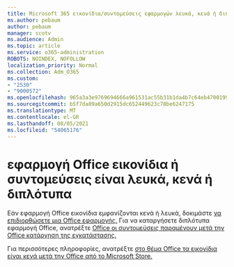 ```yaml
---
title: Microsoft 365 εικονίδια/συντομεύσεις εφαρμογών λευκά, κενά ή διπλότυπα
ms.author: pebaum
author: pebaum
manager: scotv
ms.audience: Admin
ms.topic: article
ms.service: o365-administration
ROBOTS: NOINDEX, NOFOLLOW
localization_priority: Normal
ms.collection: Adm_O365
ms.custom:
- "2530"
- "9000572"
ms.openlocfilehash: 965a3a3e9769694666a961531ac55b31b1da4b7c64eb4700199df8cbcf2152d7
ms.sourcegitcommit: b5f7da89a650d2915dc652449623c78be6247175
ms.translationtype: MT
ms.contentlocale: el-GR
ms.lasthandoff: 08/05/2021
ms.locfileid: "54065176"
---
```

# <a name="office-app-icons-or-shortcuts-are-white-blank-or-duplicate"></a>εφαρμογή Office εικονίδια ή συντομεύσεις είναι λευκά, κενά ή διπλότυπα

Εάν εφαρμογή Office εικονίδια εμφανίζονται κενά ή λευκά, δοκιμάστε [να επιδιορθώσετε μια Office εφαρμογής.](https://support.office.com/article/repair-an-office-application-7821d4b6-7c1d-4205-aa0e-a6b40c5bb88b) Για να καταργήσετε διπλότυπα εφαρμογή Office, ανατρέξτε [Office οι συντομεύσεις παραμένουν μετά την Office κατάργηση της εγκατάστασης.](https://support.office.com/article/office-shortcuts-remain-after-office-uninstall-cc04b8e2-6e91-4c10-94af-9359e595d565)

Για περισσότερες πληροφορίες, ανατρέξτε [στο θέμα Office τα εικονίδια είναι κενά μετά την Office από το Microsoft Store.](https://support.office.com/article/office-icons-are-blank-after-installing-office-from-the-microsoft-store-7cdaebde-93d5-4873-b767-d9ddc0474d59)